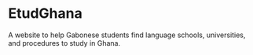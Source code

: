 # EtudGhana
A website to help Gabonese students find language schools, universities, and procedures to study in Ghana.
